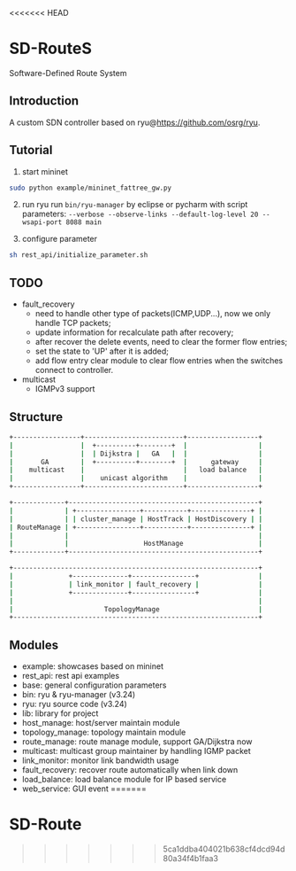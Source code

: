 <<<<<<< HEAD
# SD-RouteS
Software-Defined Route System

## Introduction
A custom SDN controller based on ryu@https://github.com/osrg/ryu.

## Tutorial
1. start mininet
```bash
sudo python example/mininet_fattree_gw.py
```

2. run ryu
run `bin/ryu-manager` by eclipse or pycharm with
script parameters: `--verbose --observe-links --default-log-level 20 --wsapi-port 8088 main`

3. configure parameter
```bash
sh rest_api/initialize_parameter.sh
```

## TODO
- fault_recovery
  - need to handle other type of packets(ICMP,UDP...), now we only handle TCP packets;
  - update information for recalculate path after recovery;
  - after recover the delete events, need to clear the former flow entries;
  - set the state to 'UP' after it is added;
  - add flow entry clear module to clear flow entries when the switches connect to controller.
- multicast
  - IGMPv3 support

## Structure

```bash
+-----------------+-------------------------+------------------+
|                 |  +----------+--------+  |                  |
|                 |  | Dijkstra |   GA   |  |                  |
|       GA        |  +----------+--------+  |      gateway     |
|    multicast    |                         |   load balance   |
|                 |    unicast algorithm    |                  |
+-----------------+-------------------------+------------------+

+-------------+------------------------------------------------+
|             | +----------------+-----------+---------------+ |
|             | | cluster_manage | HostTrack | HostDiscovery | |
| RouteManage | +----------------+-----------+---------------+ |
|             |                                                |
|             |                   HostManage                   |
+-------------+------------------------------------------------+

+--------------------------------------------------------------+
|              +--------------+----------------+               |
|              | link_monitor | fault_recovery |               |
|              +--------------+----------------+               |
|                                                              |
|                       TopologyManage                         |
+--------------------------------------------------------------+
```

## Modules
- example: showcases based on mininet
- rest_api: rest api examples
- base: general configuration parameters
- bin: ryu & ryu-manager (v3.24)
- ryu: ryu source code (v3.24)
- lib: library for project
- host_manage: host/server maintain module
- topology_manage: topology maintain module
- route_manage: route manage module, support GA/Dijkstra now
- multicast: multicast group maintainer by handling IGMP packet
- link_monitor: monitor link bandwidth usage
- fault_recovery: recover route automatically when link down
- load_balance: load balance module for IP based service
- web_service: GUI event
=======
# SD-Route
>>>>>>> 5ca1ddba404021b638cf4dcd94d80a34f4b1faa3
